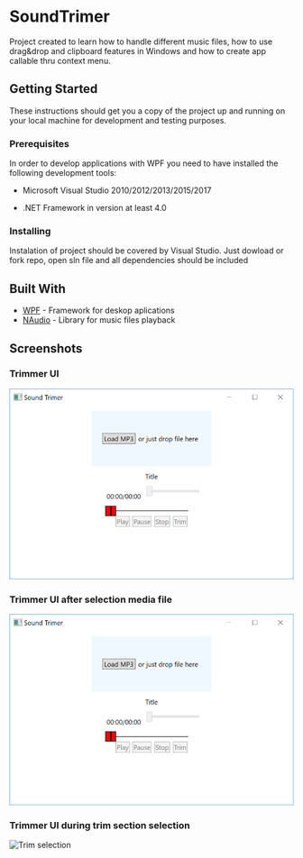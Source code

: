 # SoundTrimer

Project created to learn how to handle different music files, how to use drag&amp;drop and clipboard features in Windows and how to create app callable thru context menu.

## Getting Started

These instructions should get you a copy of the project up and running on your local machine for development and testing purposes.

### Prerequisites

In order to develop applications with WPF you need to have installed the following development tools:

- Microsoft Visual Studio 2010/2012/2013/2015/2017

- .NET Framework in version at least 4.0

### Installing

Instalation of project should be covered by Visual Studio. Just dowload or fork repo, open sln file and all  dependencies should be included

## Built With

* [WPF](https://msdn.microsoft.com/pl-pl/library/mt149842.aspx) - Framework for deskop aplications
* [NAudio](https://archive.codeplex.com/?p=naudio) - Library for music files playback

## Screenshots

### Trimmer UI
![UI](screenshots/sc1.png?raw=true "Trimmer UI")

### Trimmer UI after selection media file
![UI with music](screenshots/sc1.png?raw=true "Trimmer UI after selection media file")

### Trimmer UI during trim section selection
![Trim selection](faceTrackerImages/img3.png?raw=true "Trimmer UI during trimming section selection")
